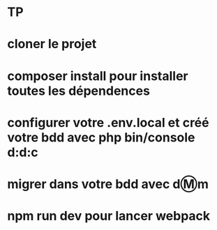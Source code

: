 # TP

# cloner le projet
# composer install pour installer toutes les dépendences
# configurer votre .env.local et créé votre bdd avec php bin/console d:d:c
# migrer dans votre bdd avec d:m:m
# npm run dev pour lancer webpack